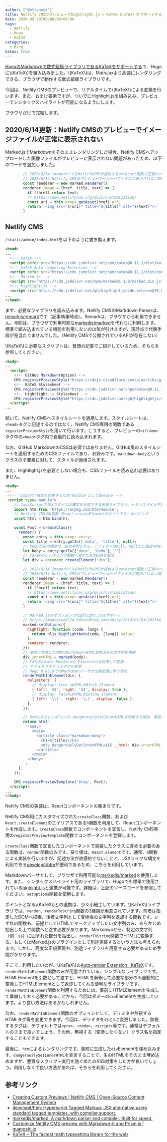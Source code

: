 ```yaml
---
author: ["@ottanxyz"]
title: Netlify CMSのプレビューでHightlight.js + KaTeX（LaTeX）をサポートする
date: 2020-05-30T00:00:00+00:00
tags:
  - Netlify
  - Hugo
  - KaTeX
categories:
  - Blog
katex: true
---
```

[HugoのMarkdownで数式組版ライブラリであるKaTeXをサポートする](/posts/2020/05/support-hugo-katex/)で、Hugoに\\(KaTeX\\)を組み込みました。\\(KaTeX\\)は、MathJaxより高速にレンダリングできる、ブラウザで動作する数式組版ライブラリです。

今回は、Netlify CMSのプレビューで、リアルタイムで\\(KaTeX\\)による変換を行います。また、おまけ要素ですが、ついでにHighlight.jsを組み込み、プレビューでシンタックスハイライトが可能になるようにします。

ブラウザだけで完結します。

## 2020/6/14更新：Netlify CMSのプレビューでイメージファイルが正常に表示されない

Marked.jsでMarkdownをそのままレンダリングした場合、Netlify CMSへアップロードした画像ファイルがプレビューに表示されない問題があったため、以下のコードを追加しました。

```javascript
        // 2020/6/14 imageのパスをNetlifyCMSが提供するgetAsset関数で正規のパスに変換
        // 2020/6/14 Netlify CMSのプレビューでイメージファイルが表示されない問題に対応
        const renderer = new marked.Renderer()
        renderer.image = (href, title, text) => {
          if (!href) return text;
          // https://www.netlifycms.org/docs/customization/
          const uri = this.props.getAsset(href).url;
          return `<img src="${uri}" title="${title}" alt="${text}"/>`
        }
```

## Netlify CMS

`/static/admin/index.html`を以下のように書き換えます。

```html
<head>
...
  <!-- KaTeX -->
  <script defer src="https://cdn.jsdelivr.net/npm/katex@0.11.1/dist/katex.min.js" integrity="sha384y23I5Q6l+B6vatafAwxRu/0oK/79VlbSz7Q9aiSZUvyWYIYsd+qj+o24G5ZU2zJz" crossorigin="anonymous"></script>
  <!-- KaTeX Auto rendering Extension -->
  <script defer src="https://cdn.jsdelivr.net/npm/katex@0.11.1/dist/contrib/auto-render.min.js" integrity="sha384-kWPLUVMOks5AQFrykwIup5lo0m3iMkkHrD0uJ4H5cjeGihAutqP0yW0J6dpFiVkI" crossorigin="anonymous"></script>
  <!-- Marked.js -->
  <script src="https://cdn.jsdelivr.net/npm/marked@1.1.0/marked.min.js" integrity="sha256-GGbzkRkTtLnv3bOg61WAnkjYHxtsiVqu+tjMj6ssDVw=" crossorigin="anonymous"></script>
  <!-- highlight.js -->
  <script src="https://cdn.jsdelivr.net/gh/highlightjs/cdn-release@10.0.3/build/highlight.min.js"></script>
...
</head>
```

まず、必要なライブラリを読み込みます。Netlify CMSのMarkdown Parserは、[remarkjs/remark](https://github.com/remarkjs/remark)です（記事執筆時点）。Remarkは、ブラウザから利用できません。今回は、ブラウザで利用可能な[markedjs/marked](https://github.com/markedjs/marked)を代わりに利用します。標準で組み込まれている機能を利用しないのは気が引けますが、現時点で代替手段が見当たりませんでした。（Netlify CMSで公開されているAPIが存在しない）

\\(KaTeX\\)に必要なスクリプトは、冒頭の記事でご紹介しているため、そちらを参照してください。

```html
<body>
...
  <script>
    <!-- GitHub Markdown(Option) -->
    CMS.registerPreviewStyle("https://cdnjs.cloudflare.com/ajax/libs/github-markdown-css/4.0.0/github-markdown.min.css");
    <!-- KaTeX Stylesheet -->
    CMS.registerPreviewStyle("https://cdn.jsdelivr.net/npm/katex@0.11.1/dist/katex.min.css");
    <!-- Hightlight.js Stylesheet -->
    CMS.registerPreviewStyle("https://cdn.jsdelivr.net/gh/highlightjs/cdn-release@10.0.3/build/styles/github-gist.min.css")
  </script>
...
```

続いて、Netlify CMSへスタイルシートを適用します。スタイルシートは、`<head>`タグに記述するのではなく、Netlify CMS専用の関数である`registerPreviewStyle`を用いて行います。こうすると、プレビューの`<iframe>`タグ中の`<head>`タグ内で自動的に読み込まれます。

なお、GitHub MarkdownのCSSは必須ではありません。GitHub風のスタイルシートを適用するためのCSSファイルであり、お好みです。`markdown-body`というクラスの子要素に対して、スタイルが適用されます。

また、Hightlight.jsを必要としない場合も、CSSファイルを読み込む必要はありません。

```html
<body>
...
 <!-- "import"構文を利用するため"module"として読み込み -->
 <script type="module">
    // JavaScriptでJSXスタイルの構文を利用できる軽量ライブラリ。トランスパイル不要。HTMLのレンダリング目的のみで利用
    import htm from 'https://unpkg.com/htm?module';
    // Netlify CMSのh関数（React.createElementのエイリアス）のバインド
    const html = htm.bind(h);

    const Post = createClass({
      render() {
        const entry = this.props.entry;
        const title = entry.getIn(['data', 'title'], null);
        // bodyが空の場合は、空文字列とする。デフォルトはnull。nullだと後述のMarkdown変換の際にエラーとなる
        let body = entry.getIn(['data', 'body'], '');
        // KaTeXのレンダリング関数へ渡すためのDOMを生成
        let div = document.createElement('div');

        // 2020/6/14 imageのパスをNetlifyCMSが提供するgetAsset関数で正規のパスに変換
        // 2020/6/14 Netlify CMSのプレビューでイメージファイルが表示されない問題に対応
        const renderer = new marked.Renderer()
        renderer.image = (href, title, text) => {
          if (!href) return text;
          // https://www.netlifycms.org/docs/customization/
          const uri = this.props.getAsset(href).url;
          return `<img src="${uri}" title="${title}" alt="${text}"/>`
        }

        // Marked.jsのオプションでhighlight.jsをサポート
        // https://madogiwa0124.hatenablog.com/entry/2019/01/03/203334
        marked.setOptions({
          highlight: function (code, lang) {
            return hljs.highlightAuto(code, [lang]).value;
          },
          renderer: renderer,
        });
        // 事前に生成したDOMにMarkdown→HTML変換済みの文字列を格納
        div.innerHTML = marked(body);
        // KaTeXのAuto Rendering Extensionを利用して変換
        // デフォルトのデリミタから変更
        // Hugo 0.85.0でのMarkdownパーサの仕様変更に伴う対応
        renderMathInElement(div, {
          delimiters: [
            // display: true はHTMLのBlock Element
            { left: '$$', right: '$$', display: true },
            // display; falseはHTMLのInline Element
            { left: '\\(', right: '\\)', display: false },
          ],
        });

        // htmによるレンダリング。dangerouslySetInnerHTMLを利用する場合、事前にサニタイズによるXSS対策を推奨
        return html`
          <body>
            <main>
              <article class="markdown-body">
                <h1>${title}</h1>
                <div dangerouslySetInnerHTML=${{ __html: div.innerHTML }}></div>
              </article>
            </main>
          </body>
        `;
      },
    });

    CMS.registerPreviewTemplate('blog', Post);
  </script>
...
</body>
```

Netlify CMSの実装は、Reactコンポーネントの集まりです。

Netlify CMS用にカスタマイズされた`createClass`関数、および`React.createElement`のエイリアスである`h`関数を利用して、Reactコンポーネントを作成します。`createClass`関数でコンポーネントを宣言し、Netlify CMS専用の`registerPreviewTemplate`関数でコンポーネントを登録します。

`createClass`関数で宣言したコンポーネントで実装したクラスに含める必要のある関数は、`render`関数のみです。戻り値は、`React.Element`です。通常、`h`関数による実装を行いますが、記述方法が直感的でないことと、JSXライクな構文を利用できる[developit/htm](https://github.com/developit/htm/)が便利であるため、こちらを利用しています。

Markdownパーサとして、ブラウザで利用可能な[markedjs/marked](https://github.com/markedjs/marked)を使用します。また、シンタックスハイライト用のライブラリで、Hugoでも標準で使用されている[highlight.js](https://highlightjs.org/)と連携が可能です。詳細は、上記のソースコードを参照してください。`setOptions`関数を使用します。

ポイントとなる\\(KaTeX\\)との連携は、少々小細工しています。\\(KaTeX\\)ライブラリでは、`render`、`renderToString`関数の2種類が用意されています。前者は指定したDOMへ描画、後者文字列として変換後の文字列を返却する関数です。いずれの関数も、前提としてHTMLでマークアップしたい文字列のみ、あらかじめ抽出した上で関数へと渡す必要があります。Markdownから、特定の文字列（例：`$$`）に囲まれた部分を抽出し、`renderToString`関数でHTMLに変換する、もしくはMarked.jsのプラグインとして別途実装するという方法も考えられます。しかし、高度な正規表現や、別途ライブラリを用意する必要があるため手間がかかります。

そこで、利用したいのが、\\(KaTeX\\)の[Auto-render Extension · KaTeX](https://katex.org/docs/autorender.html)です。`renderMathInElement`関数のみが用意されている、シンプルなライブラリです。HTMLElementを引数として渡すと、HTMLを解釈して必要な部分のみ自動的に変換してHTMLElementとして返却してくれる便利なライブラリです。`renderMathInElement`関数を利用するためには、事前にHTMLElementを生成して準備しておく必要があることから、今回はダミーの`div`Elementを生成しています。より良い方法はあるかもしれません。

なお、`renderMathInElement`関数のオプションとして、デリミタや無視するHTMLタグ等を変更できます。今回は、デリミタを`$$`と`$`に変更しました。無視するタグは、デフォルトでは`<pre>`、`<code>`、`<script>`等です。通常はデフォルトのままで良いでしょう。その他、無視する（変換したくない）クラス名を指定することもできます。

最後に、`htm`によるレンダリングです。事前に生成した`div`Elementを埋め込みます。`dangerouslySetInnerHTML`を宣言することで、生のHTMLをそのまま埋め込めますが、悪質なスクリプト実行を防ぐめたのXSS対策をした方が良いでしょう。利用しなくて良い方法があれば、そちらを利用してください。

## 参考リンク

* [Creating Custom Previews | Netlify CMS | Open-Source Content Management System](https://www.netlifycms.org/docs/customization/)
* [developit/htm: Hyperscript Tagged Markup: JSX alternative using standard tagged templates, with compiler support.](https://github.com/developit/htm/)
* [markedjs/marked: A markdown parser and compiler. Built for speed.](https://github.com/markedjs/marked)
* [Customize Netlify CMS preview with Markdown-it and Prism.js | guangshi.io](https://www.guangshi.io/posts/customize-netlify-cms-preview/)
* [KaTeX – The fastest math typesetting library for the web](https://katex.org/)
